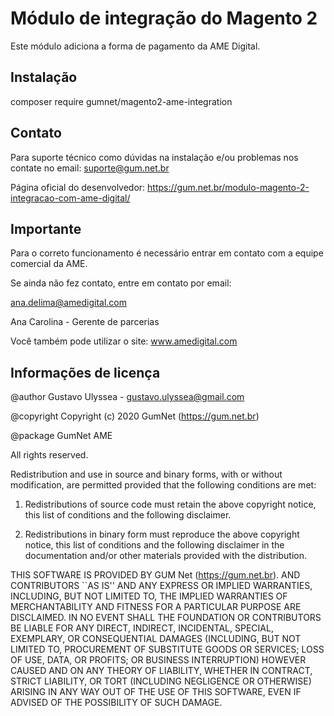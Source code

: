 # Módulo de integração do Magento 2 

Este módulo adiciona a forma de pagamento da AME Digital.

## Instalação 

composer require gumnet/magento2-ame-integration

## Contato
Para suporte técnico como dúvidas na instalação e/ou problemas nos contate no email: suporte@gum.net.br

Página oficial do desenvolvedor: https://gum.net.br/modulo-magento-2-integracao-com-ame-digital/

## Importante

Para o correto funcionamento é necessário entrar em contato com a equipe comercial da AME.

Se ainda não fez contato, entre em contato por email:

ana.delima@amedigital.com

Ana Carolina - Gerente de parcerias

Você também pode utilizar o site: www.amedigital.com



## Informações de licença

@author Gustavo Ulyssea - gustavo.ulyssea@gmail.com

@copyright Copyright (c) 2020 GumNet (https://gum.net.br)

@package GumNet AME

All rights reserved.

Redistribution and use in source and binary forms, with or without
modification, are permitted provided that the following conditions
are met:

1. Redistributions of source code must retain the above copyright
   notice, this list of conditions and the following disclaimer.

2. Redistributions in binary form must reproduce the above copyright
   notice, this list of conditions and the following disclaimer in the
   documentation and/or other materials provided with the distribution.

THIS SOFTWARE IS PROVIDED BY GUM Net (https://gum.net.br). AND CONTRIBUTORS
``AS IS'' AND ANY EXPRESS OR IMPLIED WARRANTIES, INCLUDING, BUT NOT LIMITED
TO, THE IMPLIED WARRANTIES OF MERCHANTABILITY AND FITNESS FOR A PARTICULAR
PURPOSE ARE DISCLAIMED.  IN NO EVENT SHALL THE FOUNDATION OR CONTRIBUTORS
BE LIABLE FOR ANY DIRECT, INDIRECT, INCIDENTAL, SPECIAL, EXEMPLARY, OR
CONSEQUENTIAL DAMAGES (INCLUDING, BUT NOT LIMITED TO, PROCUREMENT OF
SUBSTITUTE GOODS OR SERVICES; LOSS OF USE, DATA, OR PROFITS; OR BUSINESS
INTERRUPTION) HOWEVER CAUSED AND ON ANY THEORY OF LIABILITY, WHETHER IN
CONTRACT, STRICT LIABILITY, OR TORT (INCLUDING NEGLIGENCE OR OTHERWISE)
ARISING IN ANY WAY OUT OF THE USE OF THIS SOFTWARE, EVEN IF ADVISED OF THE
POSSIBILITY OF SUCH DAMAGE.
